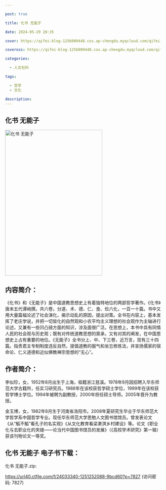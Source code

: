 ```yaml
---

post: true

title: 化书 无能子

date: 2024-05-29 20:35

cover: https://qifei-blog-1256009448.cos.ap-chengdu.myqcloud.com/qifei-blog/64e02cf1661c6c8e54f45c47.jpg

coveross: https://qifei-blog-1256009448.cos.ap-chengdu.myqcloud.com/qifei-blog/64e02cf1661c6c8e54f45c47.jpg

categories:

  - 人文社科

tags:

  - 哲学
  - 文化

description:
---
```


## 化书 无能子
<img alt="化书 无能子 " class="aligncenter loaded" data-was-processed="true" decoding="async" fetchpriority="high" height="471" src="https://qifei-blog-1256009448.cos.ap-chengdu.myqcloud.com/qifei-blog/64e02cf1661c6c8e54f45c47.jpg " style="cursor: zoom-in;" width="314"/>

## 内容简介：

《化书》和《无能子》是中国道教思想史上有着独特地位的两部哲学著作。《化书》唐末五代谭峭撰。共六卷，分道、术、德、仁、食、俭六化，一百一十篇。书中又用大量篇幅论述了社会演化，揭示动乱的原因，提出对策。全书在内容上，基本发挥了老庄学说，并把一切皆化的自然观和小农平均主义理想的社会观作为主轴进行论述，又兼有一些凹凸镜方面的知识，涉及面很广泛。在思想上，本书中具有同情人民的社会观与历史观；既有对传统道教思想的禀承，又有对其的阐发，在中国思想史上占有重要的地位。《无能子》全书分上、中、下三卷，近万言，现有三十四篇。指责君主专制制度违反自然，提倡道教的服气和坐忘修炼法，并宣扬儒家的宿命论、仁义道德和近似佛教禅宗思想的“无心”。

## 作者简介：

李似珍，女，1952年8月出生于上海，祖籍浙江慈溪。1978年9月因招聘入华东师范大学古籍所，任实习研究员。1988年在该校获哲学硕士学位，1999年在该校获哲学博士学位。1994年被聘为副教授，2000年担任硕士导师。2005年晋升为教授。

金玉博，女，1982年8月生于河南省洛阳市。2008年夏研究生毕业于华东师范大学哲学系中国哲学专业。现任华东师范大学思勉人文图书馆馆员。曾发表论文《从“觚不觚”看孔子的名实观》《从文化教育看梁漱溟乡村建设》等。论文《职业化与去职业化的夹缝——论当代中国图书馆员的发展》（《高校学术研究》第一辑）获该刊物论文一等奖。

## 化书 无能子 电子书下载：

化书 无能子.zip: 

https://url40.ctfile.com/f/24033340-1251252088-9bcd60?p=7827 (访问密码: 7827)
